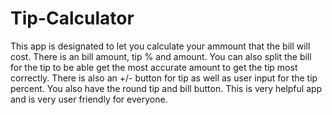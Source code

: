 # Tip-Calculator
This app is designated to let you calculate your ammount that the bill will cost. There is an bill amount, tip % and amount. You can also split the bill for the tip to be able get the most accurate amount to get the tip most correctly. There is also an +/- button for tip as well as user input for the tip percent. You also have the round tip and bill button. This is very helpful app and is very user friendly for everyone. 
